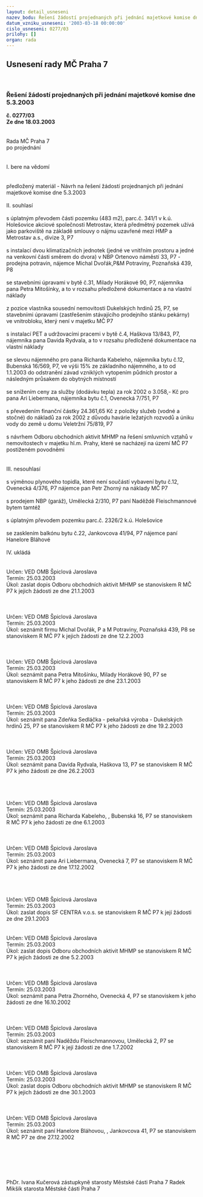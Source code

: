 ```yaml
---
layout: detail_usneseni
nazev_bodu: Řešení žádostí projednaných při jednání majetkové komise dne 5.3.2003
datum_vzniku_usneseni: '2003-03-18 00:00:00'
cislo_usneseni: 0277/03
prilohy: []
organ: rada
---
```

<div id="ucUsn_pList" class="usn">
	<span><h2>Usnesení rady MČ Praha 7 </h2>
<br></span><div class="standBody">
<span><h3>Řešení žádostí projednaných při jednání majetkové komise dne 5.3.2003</h3></span><div class="center">
		<strong>č. 0277/03</strong><br>
	</div>
<div class="center">
		<strong>Ze dne 18.03.2003</strong><br><br>
	</div>
<br>Rada MČ Praha 7<br>po projednání<br><br><br>I.	bere na vědomí<br><br> <br>předložený materiál - Návrh na řešení žádostí projednaných při jednání majetkové komise dne 5.3.2003<br><br>II.  souhlasí<br><br>s úplatným převodem části pozemku (483 m2), parc.č. 341/1 v k.ú. Holešovice akciové společnosti Metrostav, která předmětný pozemek užívá jako parkoviště na základě smlouvy o nájmu uzavřené mezi HMP a Metrostav a.s., divize 3, P7<br><br>s instalací dvou klimatizačních jednotek (jedné ve vnitřním prostoru a jedné na venkovní části směrem do dvora) v NBP Ortenovo náměstí 33, P7 - prodejna potravin, nájemce Michal Dvořák,P&amp;M Potraviny, Poznaňská 439, P8<br><br>se stavebními úpravami v bytě č.31, Milady Horákové 90, P7, nájemníka pana Petra Mitošínky, a to v rozsahu předložené dokumentace a na vlastní náklady<br><br>z pozice vlastníka sousední nemovitosti Dukelských hrdinů 25, P7, se stavebními úpravami (zastřešením stávajícího prodejního stánku pekárny) ve vnitrobloku, který není v majetku MČ P7<br><br>s instalací PET a udržovacími pracemi v bytě č.4, Haškova 13/843, P7, nájemníka pana Davida Rydvala, a to v rozsahu předložené dokumentace na vlastní náklady<br><br>se slevou nájemného pro pana Richarda Kabeleho, nájemníka bytu č.12, Bubenská 16/569, P7, ve výši 15% ze základního nájemného, a to od 1.1.2003 do odstranění závad vzniklých vytopením půdních prostor a následným průsakem do obytných místností  <br><br>se snížením ceny za služby (dodávku tepla) za rok 2002 o 3.058,- Kč pro pana Ari Liebermana, nájemníka bytu č.1, Ovenecká 7/751, P7<br><br>s převedením finanční částky 24.361,65 Kč z položky služeb (vodné a stočné) do nákladů za rok 2002 z důvodu havárie ležatých rozvodů a úniku vody do země u domu Veletržní 75/819, P7<br><br>s návrhem Odboru obchodních aktivit MHMP na řešení smluvních vztahů v nemovitostech v majetku hl.m. Prahy, které se nacházejí na území MČ P7 postiženém povodněmi<br><br><br>III. nesouhlasí<br><br>s výměnou plynového topidla, které není součástí vybavení bytu č.12, Ovenecká 4/376, P7 nájemce pan Petr Zhorný na náklady MČ P7<br><br>s prodejem NBP (garáž), Umělecká 2/310, P7 paní Naděždě Fleischmannové bytem tamtéž<br><br>s úplatným převodem pozemku parc.č. 2326/2 k.ú. Holešovice<br><br>se zasklením balkónu bytu č.22, Jankovcova 41/94, P7 nájemce paní Hanelore Bláhové<br><br>IV.  ukládá<br><br> <br>Určen:	VED OMB Špiclová Jaroslava<br>Termín: 25.03.2003<br>Úkol:	zaslat dopis Odboru obchodních aktivit MHMP se stanoviskem R MČ P7 k jejich žádosti ze dne 21.1.2003<br> <br><br> <br>Určen:	VED OMB Špiclová Jaroslava<br>Termín: 25.03.2003<br>Úkol:	seznámit firmu Michal Dvořák, P a M Potraviny, Poznaňská 439, P8 se stanoviskem R MČ P7 k jejich žádosti ze dne 12.2.2003 <br> <br><br> <br>Určen:	VED OMB Špiclová Jaroslava<br>Termín: 25.03.2003<br>Úkol:	seznámit pana Petra Mitošínku, Milady Horákové 90, P7 se stanoviskem R MČ P7 k jeho žádosti ze dne 23.1.2003<br> <br><br> <br>Určen:	VED OMB Špiclová Jaroslava<br>Termín: 25.03.2003<br>Úkol:	seznámit pana Zdeňka Sedláčka - pekařská výroba - Dukelských hrdinů 25, P7 se stanoviskem R MČ P7 k jeho žádosti ze dne 19.2.2003<br> <br><br> <br>Určen:	VED OMB Špiclová Jaroslava<br>Termín: 25.03.2003<br>Úkol:	seznámit pana Davida Rydvala, Haškova 13, P7 se stanoviskem R MČ P7 k jeho žádosti ze dne 26.2.2003<br> <br><br><br> <br>Určen:	VED OMB Špiclová Jaroslava<br>Termín: 25.03.2003<br>Úkol:	seznámit pana Richarda Kabeleho, , Bubenská 16, P7 se stanoviskem R MČ P7 k jeho žádosti ze dne 6.1.2003<br> <br><br> <br>Určen:	VED OMB Špiclová Jaroslava<br>Termín: 25.03.2003<br>Úkol:	seznámit pana Ari Liebermana, Ovenecká 7, P7 se stanoviskem R MČ P7 k jeho žádosti ze dne 17.12.2002<br> <br><br><br><br>Určen:	VED OMB Špiclová Jaroslava<br>Termín: 25.03.2003<br>Úkol:	zaslat dopis SF CENTRA v.o.s. se stanoviskem R MČ P7 k její žádosti ze dne 29.1.2003<br> <br> <br>Určen:	VED OMB Špiclová Jaroslava<br>Termín: 25.03.2003<br>Úkol:	zaslat dopis Odboru obchodních aktivit MHMP se stanoviskem R MČ P7 k jejich žádosti ze dne 5.2.2003<br> <br><br> <br>Určen:	VED OMB Špiclová Jaroslava<br>Termín: 25.03.2003<br>Úkol:	seznámit pana Petra Zhorného, Ovenecká 4, P7 se stanoviskem k jeho žádosti ze dne 16.10.2002<br> <br><br> <br>Určen:	VED OMB Špiclová Jaroslava<br>Termín: 25.03.2003<br>Úkol:	seznámit paní Naděždu Fleischmannovou, Umělecká 2, P7 se stanoviskem R MČ P7 k její žádosti ze dne 1.7.2002<br> <br><br> <br>Určen:	VED OMB Špiclová Jaroslava<br>Termín: 25.03.2003<br>Úkol:	zaslat dopis Odboru obchodních aktivit MHMP se stanoviskem R MČ P7 k jejich žádosti ze dne 30.1.2003<br> <br><br> <br>Určen:	VED OMB Špiclová Jaroslava<br>Termín: 25.03.2003<br>Úkol:	seznámit paní Hanelore Bláhovou, , Jankovcova 41, P7 se stanoviskem R MČ P7 ze dne 27.12.2002<br> <br> <br><br><br> <br>	<br>PhDr. Ivana Kučerová zástupkyně starosty Městské části Praha 7	 Radek Mikšík starosta Městské části Praha 7<br>	<br><br>
</div>
</div>